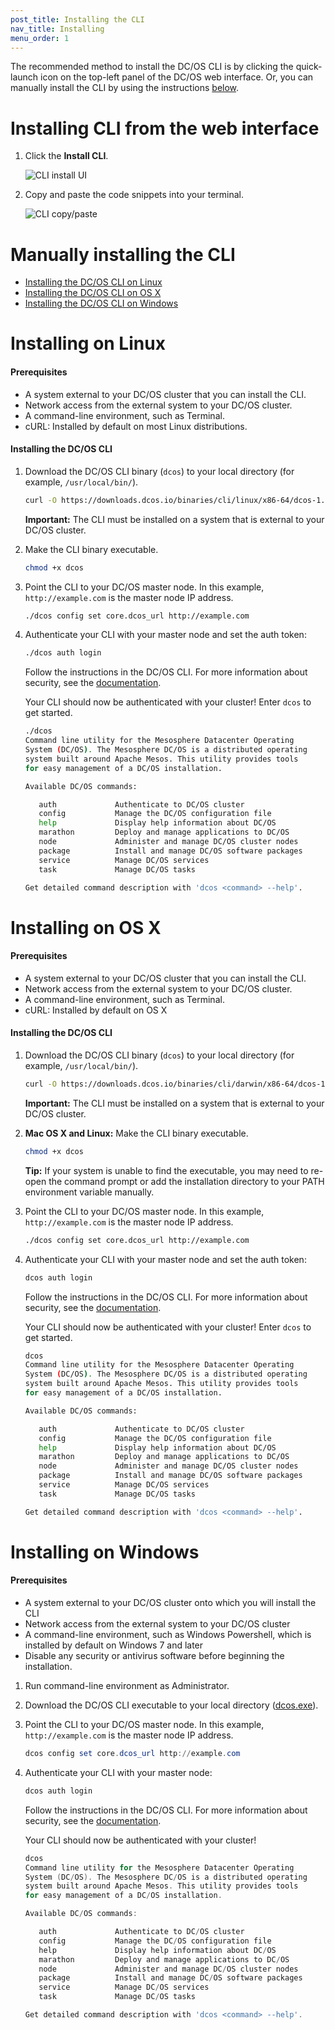```yaml
---
post_title: Installing the CLI
nav_title: Installing
menu_order: 1
---
```


The recommended method to install the DC/OS CLI is by clicking the quick-launch icon on the top-left panel of the DC/OS web interface. Or, you can manually install the CLI by using the instructions [below](#manual). 

# Installing CLI from the web interface

1.  Click the **Install CLI**.

    ![CLI install UI](/docs/1.9/usage/cli/img/install-cli.png)
    
1.  Copy and paste the code snippets into your terminal.

    ![CLI copy/paste](/docs/1.9/usage/cli/img/install-cli-terminal.png)

# <a name="manual"></a>Manually installing the CLI

*   [Installing the DC/OS CLI on Linux](#linux)
*   [Installing the DC/OS CLI on OS X](#osx)
*   [Installing the DC/OS CLI on Windows](#windows)

# <a name="linux"></a>Installing on Linux

#### Prerequisites

*   A system external to your DC/OS cluster that you can install the CLI.
*   Network access from the external system to your DC/OS cluster.
*   A command-line environment, such as Terminal.
*   cURL: Installed by default on most Linux distributions.

#### Installing the DC/OS CLI

1.  Download the DC/OS CLI binary (`dcos`) to your local directory (for example, `/usr/local/bin/`).

    ```bash
    curl -O https://downloads.dcos.io/binaries/cli/linux/x86-64/dcos-1.9/dcos
    ```

    **Important:** The CLI must be installed on a system that is external to your DC/OS cluster.

1.  Make the CLI binary executable.

    ```bash
    chmod +x dcos
    ```

1.  Point the CLI to your DC/OS master node. In this example, `http://example.com` is the master node IP address.

    ```bash
    ./dcos config set core.dcos_url http://example.com
    ```

1.  Authenticate your CLI with your master node and set the auth token:

    ```bash
    ./dcos auth login
    ```

    Follow the instructions in the DC/OS CLI. For more information about security, see the [documentation](/docs/1.9/administration/id-and-access-mgt/).

    Your CLI should now be authenticated with your cluster! Enter `dcos` to get started.

    ```bash
    ./dcos
    Command line utility for the Mesosphere Datacenter Operating
    System (DC/OS). The Mesosphere DC/OS is a distributed operating
    system built around Apache Mesos. This utility provides tools
    for easy management of a DC/OS installation.

    Available DC/OS commands:

       auth           	Authenticate to DC/OS cluster
       config         	Manage the DC/OS configuration file
       help           	Display help information about DC/OS
       marathon       	Deploy and manage applications to DC/OS
       node           	Administer and manage DC/OS cluster nodes
       package        	Install and manage DC/OS software packages
       service        	Manage DC/OS services
       task           	Manage DC/OS tasks

    Get detailed command description with 'dcos <command> --help'.
    ```

# <a name="osx"></a>Installing on OS X

#### Prerequisites

*   A system external to your DC/OS cluster that you can install the CLI.
*   Network access from the external system to your DC/OS cluster.
*   A command-line environment, such as Terminal.
*   cURL: Installed by default on OS X

#### Installing the DC/OS CLI

1.  Download the DC/OS CLI binary (`dcos`) to your local directory (for example, `/usr/local/bin/`).

    ```bash
    curl -O https://downloads.dcos.io/binaries/cli/darwin/x86-64/dcos-1.9/dcos
    ```

    **Important:** The CLI must be installed on a system that is external to your DC/OS cluster.

1.  **Mac OS X and Linux:** Make the CLI binary executable.

    ```bash
    chmod +x dcos
    ```
    **Tip:** If your system is unable to find the executable, you may need to re-open the command prompt or add the installation directory to your PATH environment variable manually.
    
1.  Point the CLI to your DC/OS master node. In this example, `http://example.com` is the master node IP address.

    ```bash
    ./dcos config set core.dcos_url http://example.com
    ```

1.  Authenticate your CLI with your master node and set the auth token:

    ```bash
    dcos auth login
    ```

    Follow the instructions in the DC/OS CLI. For more information about security, see the [documentation](/docs/1.9/administration/id-and-access-mgt/).

    Your CLI should now be authenticated with your cluster! Enter `dcos` to get started.

    ```bash
    dcos
    Command line utility for the Mesosphere Datacenter Operating
    System (DC/OS). The Mesosphere DC/OS is a distributed operating
    system built around Apache Mesos. This utility provides tools
    for easy management of a DC/OS installation.
    
    Available DC/OS commands:
    
       auth           	Authenticate to DC/OS cluster
       config         	Manage the DC/OS configuration file
       help           	Display help information about DC/OS
       marathon       	Deploy and manage applications to DC/OS
       node           	Administer and manage DC/OS cluster nodes
       package        	Install and manage DC/OS software packages
       service        	Manage DC/OS services
       task           	Manage DC/OS tasks
    
    Get detailed command description with 'dcos <command> --help'.
    ```

# <a name="windows"></a>Installing on Windows

#### Prerequisites

*   A system external to your DC/OS cluster onto which you will install the CLI
*   Network access from the external system to your DC/OS cluster
*   A command-line environment, such as Windows Powershell, which is installed by default on Windows 7 and later
*   Disable any security or antivirus software before beginning the installation.


1.  Run command-line environment as Administrator.

1.  Download the DC/OS CLI executable to your local directory ([dcos.exe](https://downloads.dcos.io/binaries/cli/windows/x86-64/dcos-1.9/dcos.exe)).

1.  Point the CLI to your DC/OS master node. In this example, `http://example.com` is the master node IP address.

    ```powershell
    dcos config set core.dcos_url http://example.com
    ```

1.  Authenticate your CLI with your master node:

    ```powershell
    dcos auth login
    ```

    Follow the instructions in the DC/OS CLI. For more information about security, see the [documentation](/docs/1.9/administration/id-and-access-mgt/).

    Your CLI should now be authenticated with your cluster!

    ```powershell
    dcos
    Command line utility for the Mesosphere Datacenter Operating
    System (DC/OS). The Mesosphere DC/OS is a distributed operating
    system built around Apache Mesos. This utility provides tools
    for easy management of a DC/OS installation.

    Available DC/OS commands:

       auth           	Authenticate to DC/OS cluster
       config         	Manage the DC/OS configuration file
       help           	Display help information about DC/OS
       marathon       	Deploy and manage applications to DC/OS
       node           	Administer and manage DC/OS cluster nodes
       package        	Install and manage DC/OS software packages
       service        	Manage DC/OS services
       task           	Manage DC/OS tasks

    Get detailed command description with 'dcos <command> --help'.
    ```
